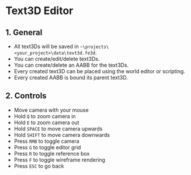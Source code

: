 # Text3D Editor

## 1. General

- All text3Ds will be saved in `~\projects\<your_project>\data\text3d.fe3d`.
- You can create/edit/delete text3Ds.
- You can create/delete an AABB for the text3Ds.
- Every created text3D can be placed using the world editor or scripting.
- Every created AABB is bound its parent text3D.

## 2. Controls

- Move camera with your mouse
- Hold `Q` to zoom camera in
- Hold `E` to zoom camera out
- Hold `SPACE` to move camera upwards
- Hold `SHIFT` to move camera downwards
- Press `RMB` to toggle camera
- Press `G` to toggle editor grid
- Press `R` to toggle reference box
- Press `F` to toggle wireframe rendering
- Press `ESC` to go back
